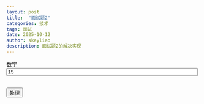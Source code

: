 ```yaml
---
layout: post
title:  "面试题2"
categories: 技术
tags: 面试
date: 2025-10-12
author: skeyliao
description: 面试题2的解决实现
---
```

数字<input id="str1" style="width:500px" type="number" value="15" /><br><br>

<button id="doresult">处理</button>
<p id="result"></p>

<script>

    function getDivide(n)  
    {  
		var str="";
        if(n>2)  
        {  
            var temp=n;  
            var num=0;  
            var k,m;  
            for(var i=3;i<=n/2;i++)  
            {  
              
                if(n%i==0)  
                {  
                    k=(i-1)/2;
                    if(k%1 !== 0){
						continue;
					}

                    m=n/i;  
                    for(var j=(m-k)>0?(m-k):(k-m+1);j<=(k+m);j++)  
						//console.log(j+"\t");
						str=str+(""+j.toString()+" ");
                    console.log("\n")
					str+="<br>";
                }  
            }
			
            if(n%2==1)
				//console.log(parseInt(n/2)+"\t"+(parseInt(n/2)+1))
				str=str+(""+(parseInt(n/2).toString()+" "+(parseInt(n/2)+1).toString()))
            console.log("\n");
			str+="<br>";
  
            while(temp!=0)  
            {  
                if(temp%2==0)  
                temp=temp/2;  
                else  
                    break;  
                  
            }  
            if(temp==0)  
                   console("NONE");  
        }  
        else  
        {  
           console("NONE");  
        }
		console.log(str);
		return str;
    }  

    $("#doresult").click(function(){
        $("#result").html("")
        var s1 = $("#str1").val();
        var str=getDivide(parseInt(s1));
        if(!str)
            str="无法提取结果";
        $("#result").html("处理结果如下:<br>"+str);

    })
</script>